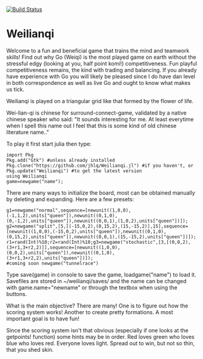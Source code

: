[![Build Status](https://travis-ci.org/jhlq/Weilianqi.jl.svg?branch=master)](https://travis-ci.org/jhlq/Weilianqi.jl)

# Weilianqi

Welcome to a fun and beneficial game that trains the mind and teamwork skills! Find out why Go (Weiqi) is the most played game on earth without the stressful edgy (looking at you, half point komi!) competitiveness. Fun playful competitiveness remains, the kind with trading and balancing. If you already have experience with Go you will likely be pleased since I do have dan level in both correspondence as well as live Go and ought to know what makes us tick.

Weilianqi is played on a triangular grid like that formed by the flower of life.

Wei-lian-qi is chinese for surround-connect-game, validated by a native chinese speaker who said: "It sounds interesting for me. At least everytime when I spell this name out I feel that this is some kind of old chinese literature name.." 

To play it first start julia then type:
```
import Pkg
Pkg.add("Gtk") #unless already installed
Pkg.clone("https://github.com/jhlq/Weilianqi.jl") #if you haven't, or
Pkg.update("Weilianqi") #to get the latest version
using Weilianqi
game=newgame("name");
```

There are many ways to initialize the board, most can be obtained manually by deleting and expanding. Here are a few presets:
```
g1=newgame("normal",sequence=[newunit((1,0,0),(-1,1,2),units["queen"]),newunit((0,1,0),(0,-1,2),units["queen"]),newunit((0,0,1),(1,0,2),units["queen"])]);
g2=newgame("split",[5,[(-15,0,2),(0,15,2),(15,-15,2)],15],sequence=[newunit((1,0,0),(-15,0,2),units["queen"]),newunit((0,1,0),(0,15,2),units["queen"]),newunit((0,0,1),(15,-15,2),units["queen"])]);
r1=rand(Int)%10;r2=rand(Int)%10;g3=newgame("stochastic",[3,[(0,0,2),(3+r1,3+r2,2)]],sequence=[newunit((1,0,0),(0,0,2),units["queen"]),newunit((0,1,0),(3+r1,3+r2,2),units["queen"])]);
#coming soon newgame("tunnelrace")
```

Type save(game) in console to save the game, loadgame("name") to load it. Savefiles are stored in ~/weilianqi/saves/ and the name can be changed with game.name="newname" or through the textbox when using the buttons.

What is the main objective? There are many! One is to figure out how the scoring system works! Another to create pretty formations. A most important goal is to have fun!

Since the scoring system isn't that obvious (especially if one looks at the getpoints! function) some hints may be in order. Red loves green who loves blue who loves red. Everyone loves light. Spread out to win, but not so thin, that you shed skin.
